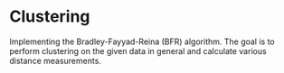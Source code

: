 # Clustering

Implementing the Bradley-Fayyad-Reina (BFR) algorithm. The goal is to perform clustering on the given data
in general and calculate various distance measurements.

